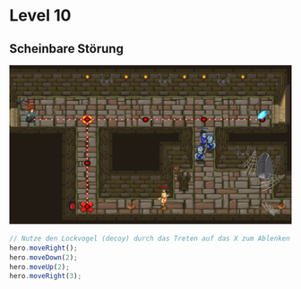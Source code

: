 # Level 10 
## Scheinbare Störung 
![Alt text](10.png)
```js
// Nutze den Lockvogel (decoy) durch das Treten auf das X zum Ablenken der Wachen.
hero.moveRight();
hero.moveDown(2);
hero.moveUp(2);
hero.moveRight(3);

